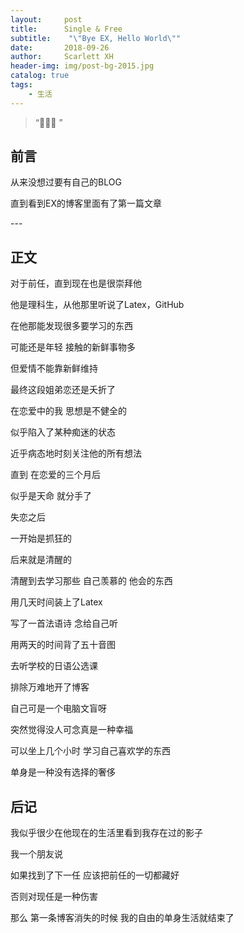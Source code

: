 ```yaml
---
layout:     post
title:      Single & Free
subtitle:    "\"Bye EX, Hello World\""
date:       2018-09-26
author:     Scarlett XH
header-img: img/post-bg-2015.jpg
catalog: true
tags:
    - 生活
---
```


> “🙉🙉🙉 ”


## 前言

从来没想过要有自己的BLOG

直到看到EX的博客里面有了第一篇文章

<p id = "build"></p>
---

## 正文

对于前任，直到现在也是很崇拜他

他是理科生，从他那里听说了Latex，GitHub

在他那能发现很多要学习的东西

可能还是年轻 接触的新鲜事物多

但爱情不能靠新鲜维持


最终这段姐弟恋还是夭折了

在恋爱中的我 思想是不健全的

似乎陷入了某种痴迷的状态

近乎病态地时刻关注他的所有想法

直到 在恋爱的三个月后

似乎是天命 就分手了


失恋之后

一开始是抓狂的

后来就是清醒的


清醒到去学习那些 自己羡慕的 他会的东西

用几天时间装上了Latex

写了一首法语诗 念给自己听

用两天的时间背了五十音图

去听学校的日语公选课

排除万难地开了博客

自己可是一个电脑文盲呀



突然觉得没人可念真是一种幸福

可以坐上几个小时 学习自己喜欢学的东西

单身是一种没有选择的奢侈



## 后记

我似乎很少在他现在的生活里看到我存在过的影子 

我一个朋友说 

如果找到了下一任 应该把前任的一切都藏好

否则对现任是一种伤害

那么 第一条博客消失的时候 我的自由的单身生活就结束了

